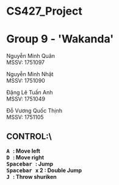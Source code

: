 # CS427_Project
# Group 9 - 'Wakanda'

Nguyễn Minh Quân\
MSSV: 1751097

Nguyễn Minh Nhật\
MSSV: 1751090

Đặng Lê Tuấn Anh\
MSSV: 1751049

Đỗ Vương Quốc Thịnh\
MSSV: 1751105

## CONTROL:\

**<kbd> **A** </kbd>              : Move left\
<kbd> **D** </kbd>              : Move right\
<kbd>	**Spacebar** </kbd>       : Jump\
<kbd>	**Spacebar** </kbd> x 2   : Double Jump\
<kbd> **J** </kbd>              : Throw shuriken**
